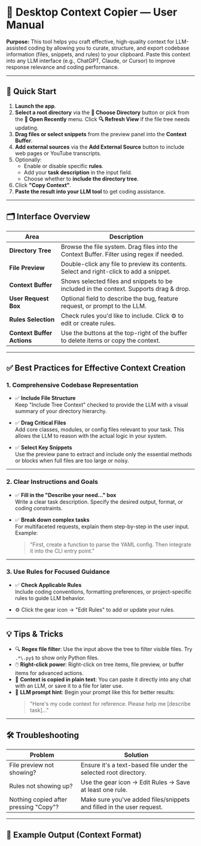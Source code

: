 # 📘 Desktop Context Copier — User Manual

**Purpose:** This tool helps you craft effective, high-quality context for LLM-assisted coding by allowing you to curate, structure, and export codebase information (files, snippets, and rules) to your clipboard. Paste this context into any LLM interface (e.g., ChatGPT, Claude, or Cursor) to improve response relevance and coding performance.

---

## 🚀 Quick Start

1. **Launch the app**.
2. **Select a root directory** via the **📂 Choose Directory** button or pick from
   the **📁 Open Recently** menu. Click **🔍 Refresh View** if the file tree needs updating.
3. **Drag files or select snippets** from the preview panel into the **Context Buffer**.
4. **Add external sources** via the **Add External Source** button to include web pages or YouTube transcripts.
4. Optionally:
   - Enable or disable specific **rules**.
   - Add your **task description** in the input field.
   - Choose whether to **include the directory tree**.
5. Click **"Copy Context"**.
6. **Paste the result into your LLM tool** to get coding assistance.

---

## 🗂 Interface Overview

| Area                   | Description                                                                                      |
|------------------------|--------------------------------------------------------------------------------------------------|
| **Directory Tree**     | Browse the file system. Drag files into the Context Buffer. Filter using regex if needed.       |
| **File Preview**       | Double-click any file to preview its contents. Select and right-click to add a snippet.         |
| **Context Buffer**     | Shows selected files and snippets to be included in the context. Supports drag & drop.          |
| **User Request Box**   | Optional field to describe the bug, feature request, or prompt to the LLM.                      |
| **Rules Selection**    | Check rules you'd like to include. Click ⚙️ to edit or create rules.                             |
| **Context Buffer Actions** | Use the buttons at the top-right of the buffer to delete items or copy the context. |

---

## ✅ Best Practices for Effective Context Creation

### 1. **Comprehensive Codebase Representation**

- ✅ **Include File Structure**  
  Keep "Include Tree Context" checked to provide the LLM with a visual summary of your directory hierarchy.

- ✅ **Drag Critical Files**  
  Add core classes, modules, or config files relevant to your task. This allows the LLM to reason with the actual logic in your system.

- ✅ **Select Key Snippets**  
  Use the preview pane to extract and include only the essential methods or blocks when full files are too large or noisy.

---

### 2. **Clear Instructions and Goals**

- ✅ **Fill in the "Describe your need..." box**  
  Write a clear task description. Specify the desired output, format, or coding constraints.

- ✅ **Break down complex tasks**  
  For multifaceted requests, explain them step-by-step in the user input. Example:
  > "First, create a function to parse the YAML config. Then integrate it into the CLI entry point."

---

### 3. **Use Rules for Focused Guidance**

- ✅ **Check Applicable Rules**  
  Include coding conventions, formatting preferences, or project-specific rules to guide LLM behavior.

- ⚙️ Click the gear icon → "Edit Rules" to add or update your rules.

---


## 💡 Tips & Tricks

- 🔍 **Regex file filter**: Use the input above the tree to filter visible files. Try `.*\.py$` to show only Python files.
- 🖱️ **Right-click power**: Right-click on tree items, file preview, or buffer items for advanced actions.
- 📎 **Context is copied in plain text**: You can paste it directly into any chat with an LLM, or save it to a file for later use.
- 🧠 **LLM prompt hint**: Begin your prompt like this for better results:  
  > "Here's my code context for reference. Please help me [describe task]..."

---

## 🛠️ Troubleshooting

| Problem                                | Solution                                                                 |
|----------------------------------------|--------------------------------------------------------------------------|
| File preview not showing?              | Ensure it's a text-based file under the selected root directory.         |
| Rules not showing up?                  | Use the gear icon → Edit Rules → Save at least one rule.                 |
| Nothing copied after pressing "Copy"?  | Make sure you've added files/snippets and filled in the user request.    |

---

## 🧾 Example Output (Context Format)

